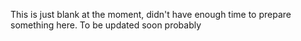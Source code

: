 This is just blank at the moment, didn't have enough time to prepare something here. To be updated soon probably
